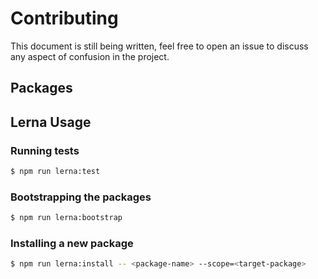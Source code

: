 # Contributing
This document is still being written, feel free to open an issue to discuss any aspect of confusion in the project.

## Packages


## Lerna Usage

### Running tests

```bash
$ npm run lerna:test
```

### Bootstrapping the packages

```bash
$ npm run lerna:bootstrap
```

### Installing a new package

```bash
$ npm run lerna:install -- <package-name> --scope=<target-package>
```

